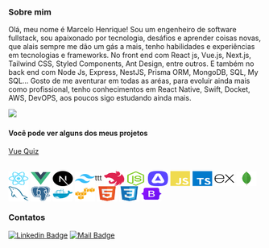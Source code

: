 ### Sobre mim

Olá, meu nome é Marcelo Henrique! Sou um engenheiro de software fullstack, sou apaixonado por tecnologia, desáfios e aprender coisas novas, que alais sempre me dão um gás a mais, tenho habilidades e experiências em tecnologias e frameworks. No front end com React js, Vue.js, Next.js, Tailwind CSS, Styled Components, Ant Design, entre outros. E também no back end com Node Js, Express, NestJS, Prisma ORM, MongoDB, SQL, My SQL... Gosto de me aventurar em todas as aréas, para evoluir ainda mais como profissional, tenho conhecimentos em React Native, Swift, Docket, AWS, DevOPS, aos poucos sigo estudando ainda mais.

<div align="left">
  <img height="180em" src="https://github-readme-stats.vercel.app/api/top-langs/?username=marcelohoficial&layout=compact&langs_count=9&theme=material-palenight"/>
</div>

#### Você pode ver alguns dos meus projetos

[Vue Quiz](https://github.com/marcelohoficial/vue-quiz)<br>

<div style="display: inline_block"><br>
  <img align="center" alt="React" height="30" width="40" src="https://github.com/devicons/devicon/blob/master/icons/react/react-original.svg">
  <img align="center" alt="Vue" height="30" width="40" src="https://github.com/devicons/devicon/blob/master/icons/vuejs/vuejs-original.svg">
  <img align="center" alt="Next" height="30" width="40" src="https://github.com/devicons/devicon/blob/master/icons/nextjs/nextjs-original.svg">
  <img align="center" alt="Tailwind" height="30" width="40" src="https://github.com/devicons/devicon/blob/master/icons/tailwindcss/tailwindcss-plain.svg">ttt
<img align="center" alt="Nest" height="30" width="40" src="https://github.com/devicons/devicon/blob/master/icons/nestjs/nestjs-plain.svg">
  <img align="center" alt="Node" height="30" width="40" src= "https://github.com/devicons/devicon/blob/master/icons/nodejs/nodejs-plain.svg">
  <img align="center" alt="Adonis" height="30" width="40" src="https://github.com/devicons/devicon/blob/master/icons/adonisjs/adonisjs-original.svg">
  <img align="center" alt="Js" height="30" width="40" src="https://github.com/devicons/devicon/blob/master/icons/javascript/javascript-plain.svg">
  <img align="center" alt="Typescript" height="30" width="40" src= "https://github.com/devicons/devicon/blob/master/icons/typescript/typescript-plain.svg">
  <img align="center" alt="Express" height="30" width="40" src= "https://github.com/devicons/devicon/blob/master/icons/express/express-original.svg">
  <img align="center" alt="MongoDB" height="30" width="40" src= "https://github.com/devicons/devicon/blob/master/icons/mongodb/mongodb-original.svg">
  <img align="center" alt="MySQL" height="30" width="40" src= "https://github.com/devicons/devicon/blob/master/icons/mysql/mysql-original.svg">
  <img align="center" alt="PostSQL" height="30" width="40" src= "https://github.com/devicons/devicon/blob/master/icons/postgresql/postgresql-plain.svg">
  <img align="center" alt="Docker" height="30" width="40" src= "https://github.com/devicons/devicon/blob/master/icons/docker/docker-plain.svg">
  <img align="center" alt="AWS" height="30" width="40" src= "https://github.com/devicons/devicon/blob/master/icons/amazonwebservices/amazonwebservices-original.svg">
  <img align="center" alt="HTML" height="30" width="40" src="https://github.com/devicons/devicon/blob/master/icons/html5/html5-original.svg">
  <img align="center" alt="CSS" height="30" width="40" src="https://github.com/devicons/devicon/blob/master/icons/css3/css3-original.svg">
  <img align="center" alt="Bootstrap" height="30" width="40" src="https://github.com/devicons/devicon/blob/master/icons/bootstrap/bootstrap-original.svg">
</div>

### Contatos

[![Linkedin Badge](https://img.shields.io/badge/LinkedIn-0077B5?style=for-the-badge&logo=linkedin&logoColor=white)](https://www.linkedin.com/in/marcelohoficial/)
[![Mail Badge](https://img.shields.io/badge/Gmail-D14836?style=for-the-badge&logo=gmail&logoColor=white)](mailto:marcelopromova@gmail.com)
